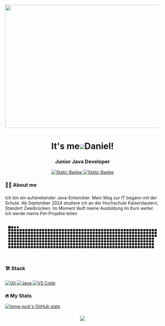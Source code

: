 <br clear="both">

<div align="center">
  <img height="400" width="800" src="https://user-images.githubusercontent.com/74038190/225813708-98b745f2-7d22-48cf-9150-083f1b00d6c9.gif"  />
</div>

<h1 align="center">It's me<img src="https://user-images.githubusercontent.com/18350557/176309783-0785949b-9127-417c-8b55-ab5a4333674e.gif"/>Daniel!</h1>

<h3 align="center">Junior Java Developer</h3>

<div align="center">
  
  <a href="https://t.me/temajuck" target="_blank">
    <img alt="Static Badge" src="https://img.shields.io/badge/telegram-passing_blue?style=for-the-badge&logo=telegram&logoColor=black&logoSize=auto&color=%2326A5E4">
  </a>
  
  <a href="mailto:temajuck@icloud.com">
    <img alt="Static Badge" src="https://img.shields.io/badge/MAIL-passing_blue?style=for-the-badge&logo=gmail&logoColor=%2331303A&logoSize=auto&color=%23EA4335">
  </a>
  
</div>

###
<h3 align="left">👩‍💻  About me</h3>

###

<p align="left">Ich bin ein aufstrebender Java-Entwickler. Mein Weg zur IT begann mit der Schule.  Ab September 2024 studiere ich an der Hochschule Kaiserslautern, Standort Zweibrücken. Im Moment läuft meine Ausbildung im Kurs weiter. Ich werde meine Pet-Projekte teilen</p>

###

<p align="center">
 <img width="600" src="assets/github-snake.svg" alt="snake"/>
</p>

###

<h3 align="left">🛠 Stack</h3>

###

<p align="left">
  
  <a href="https://git-scm.com/" target="_blank" rel="noreferrer">
    <img src="https://github.com/user-attachments/assets/537a1ebd-dbec-44e0-b1c0-f6c6b3c06725" width="48" height="48" alt="Git" />
  </a>
  
  <a href="https://www.oracle.com/java/" target="_blank" rel="noreferrer">
    <img src="https://github.com/user-attachments/assets/8fbee69d-ac1f-4108-9355-4b29b6299daf" width="48" height="48" alt="Java" />
  </a>
  
  <a href="https://code.visualstudio.com/" target="_blank" rel="noreferrer">
    <img src="https://github.com/user-attachments/assets/eb7bc184-4b1e-43a2-8f5d-76bb070ddc89" width="48" height="48" alt="VS Code" />
  </a>
  
</p>

###

<h3 align="left">🔥   My Stats</h3>

<a href="http://www.github.com/tema-juck">
  <img src="https://github-readme-stats.vercel.app/api?username=tema-juck&show_icons=true&hide=&count_private=true&title_color=f97316&text_color=ffffff&icon_color=0891b2&bg_color=0f172a&hide_border=true&show_icons=true" alt="tema-juck's GitHub stats" />
</a>

<!-- 
<a href="https://github.com/tema-juck" align="left">
  <img src="https://github-readme-stats.vercel.app/api/top-langs/?username=tema-juck&langs_count=10&title_color=f97316&text_color=ffffff&icon_color=0891b2&bg_color=0f172a&hide_border=true&locale=en&custom_title=Top%20%Languages" alt="Top Languages" />
</a>
-->
###

<div align="center">
  <a href="https://www.github.com/tema-juck" target="_blank" rel="noreferrer">
    <img src="https://img.shields.io/github/followers/tema-juck?logo=github&style=for-the-badge&color=0891b2&labelColor=1c1917" />
  </a>  
</div>

